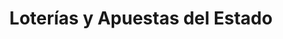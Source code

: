 ---
title: "Loterías y Apuestas del Estado"
url: /alcala-de-henares/loterias-y-apuestas-del-estado/
shop: lotería
---
